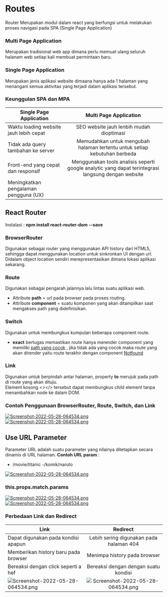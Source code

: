 # Routes

Router Merupakan modul dalam react yang berfungsi untuk melakukan proses navigasi pada SPA (Single Page Application)

### Multi Page Application

Merupakan tradisional web app dimana perlu memuat ulang seluruh halanam web setiap kali membuat permintaan baru.

### Single Page Application

Merupakan jenis aplikasi website dimaana hanya ada 1 halaman yang menangani semua aktivitas yang terjadi dalam aplikasi tersebut.

### Keunggulan SPA dan MPA

| Single Page Application                |                                       Multi Page Application                                       |
| -------------------------------------- | :------------------------------------------------------------------------------------------------: |
| Waktu loading website jauh lebih cepat |                              SEO website jauh lenbih mudah dioptimasi                              |
| Tidak ada query tambahan ke server     |             Memudahkan untuk mengubah halaman tertentu untuk setiap kebutuhan berbeda              |
| Front-end yang cepat dan responsif     | Menggunakan tools analisis seperti google analytic yang dapat terintegrasi langsung dengan website |
| Meningkatkan pengalaman pengguna (UX)  |                                                                                                    |

## React Router

Instalasi : **npm install react-router-dom --save**

### BrowserRouter

Digunakan sebagai router yang menggunakan API history dari HTML5, sehingga dapat menggunakan location untuk sinkronkan UI dengan url. Didalam object location sendiri merepresentasikan dimana lokasi aplikasi sekarang.

### Route

Digunakan sebagai pengarah jalannya lalu lintas suatu aplikasi web.

- Attribute **path** = url pada browser pada proses routing.
- Attribute **component** = suatu komponen yang akan ditampilkan saat mengakses path yang didefinisikan.

### Switch

Digunakan untuk membungkus kumpulan beberapa component route.

- **exact** bertugas memastikan route hanya merender component yang memiliki <u> path yang cocok</u> , jika tidak ada yang cocok maka route yang akan dirender yaitu route terakhir dengan component <u>Notfound</u>

### Link

Digunakan untuk berpindah antar halaman, property **to** merujuk pada path di route yang akan dituju.  
Element kosong <></> tersebut dapat membungkus child element tanpa menambahkan node ke dalam DOM.

### Contoh Penggunaan BrowserRouter, Route, Switch, dan Link

[![Screenshot-2022-05-28-064534.png](https://i.postimg.cc/3wGKLkhH/Screenshot-2022-05-28-064534.png)](https://postimg.cc/yJV4xYWf)
[![Screenshot-2022-05-28-064534.png](https://i.postimg.cc/vmwN7THj/Screenshot-2022-05-28-064534.png)](https://postimg.cc/pmkCR2jY)

## Use URL Parameter

Parameter URL adalah suatu parameter yang nilainya ditetapkan secara dinamis di URL halaman. **Contoh URL param** :

- /movie/titanic
  -/komik/naruto

[![Screenshot-2022-05-28-064534.png](https://i.postimg.cc/kM6sX8Cm/Screenshot-2022-05-28-064534.png)](https://postimg.cc/bdPkmZdC)

### this.props.match.params

[![Screenshot-2022-05-28-064534.png](https://i.postimg.cc/T1Nv9DkG/Screenshot-2022-05-28-064534.png)](https://postimg.cc/JHXF7GVd)
[![Screenshot-2022-05-28-064534.png](https://i.postimg.cc/43xM8d9x/Screenshot-2022-05-28-064534.png)](https://postimg.cc/QFv0Cjm2)

### Perbedaan Link dan Redirect

| Link                                                                                                |                                              Redirect                                               |
| --------------------------------------------------------------------------------------------------- | :-------------------------------------------------------------------------------------------------: |
| Dapat digunakan pada kondisi apapun                                                                 |                               Lebih sering digunakan pada halaman 404                               |
| Memberikan history baru pada browser                                                                |                                    Menimpa history pada browser                                     |
| Bereaksi dengan click seperti a hef                                                                 |                                Bereaksi dengan dengan suatu kondisi                                 |
| ![Screenshot-2022-05-28-064534.png](https://i.postimg.cc/rsmDh59w/Screenshot-2022-05-28-064534.png) | ![Screenshot-2022-05-28-064534.png](https://i.postimg.cc/qq3TMRJG/Screenshot-2022-05-28-064534.png) |
